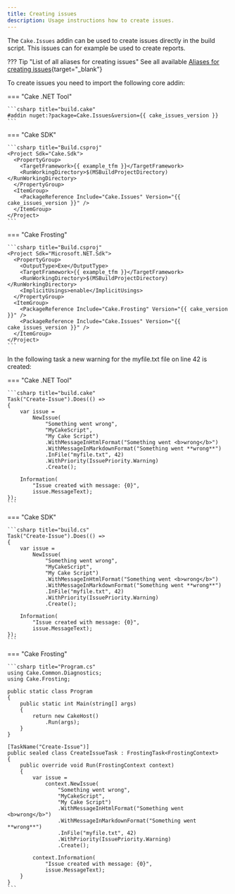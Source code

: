 ```yaml
---
title: Creating issues
description: Usage instructions how to create issues.
---
```


The `Cake.Issues` addin can be used to create issues directly in the build script.
This issues can for example be used to create reports.

??? Tip "List of all aliases for creating issues"
    See all available [Aliases for creating issues](https://cakebuild.net/extensions/cake-issues/#Creating-Issues){target="_blank"}

To create issues you need to import the following core addin:

=== "Cake .NET Tool"

    ```csharp title="build.cake"
    #addin nuget:?package=Cake.Issues&version={{ cake_issues_version }}
    ```

=== "Cake SDK"

    ```csharp title="Build.csproj"
    <Project Sdk="Cake.Sdk">
      <PropertyGroup>
        <TargetFramework>{{ example_tfm }}</TargetFramework>
        <RunWorkingDirectory>$(MSBuildProjectDirectory)</RunWorkingDirectory>
      </PropertyGroup>
      <ItemGroup>
        <PackageReference Include="Cake.Issues" Version="{{ cake_issues_version }}" />
      </ItemGroup>
    </Project>
    ```

=== "Cake Frosting"

    ```csharp title="Build.csproj"
    <Project Sdk="Microsoft.NET.Sdk">
      <PropertyGroup>
        <OutputType>Exe</OutputType>
        <TargetFramework>{{ example_tfm }}</TargetFramework>
        <RunWorkingDirectory>$(MSBuildProjectDirectory)</RunWorkingDirectory>
        <ImplicitUsings>enable</ImplicitUsings>
      </PropertyGroup>
      <ItemGroup>
        <PackageReference Include="Cake.Frosting" Version="{{ cake_version }}" />
        <PackageReference Include="Cake.Issues" Version="{{ cake_issues_version }}" />
      </ItemGroup>
    </Project>
    ```

In the following task a new warning for the myfile.txt file on line 42 is created:

=== "Cake .NET Tool"

    ```csharp title="build.cake"
    Task("Create-Issue").Does(() =>
    {
        var issue =
            NewIssue(
                "Something went wrong",
                "MyCakeScript",
                "My Cake Script")
                .WithMessageInHtmlFormat("Something went <b>wrong</b>")
                .WithMessageInMarkdownFormat("Something went **wrong**")
                .InFile("myfile.txt", 42)
                .WithPriority(IssuePriority.Warning)
                .Create();
    
        Information(
            "Issue created with message: {0}",
            issue.MessageText);
    });
    ```

=== "Cake SDK"

    ```csharp title="build.cs"
    Task("Create-Issue").Does(() =>
    {
        var issue =
            NewIssue(
                "Something went wrong",
                "MyCakeScript",
                "My Cake Script")
                .WithMessageInHtmlFormat("Something went <b>wrong</b>")
                .WithMessageInMarkdownFormat("Something went **wrong**")
                .InFile("myfile.txt", 42)
                .WithPriority(IssuePriority.Warning)
                .Create();
    
        Information(
            "Issue created with message: {0}",
            issue.MessageText);
    });
    ```

=== "Cake Frosting"

    ```csharp title="Program.cs"
    using Cake.Common.Diagnostics;
    using Cake.Frosting;

    public static class Program
    {
        public static int Main(string[] args)
        {
            return new CakeHost()
                .Run(args);
        }
    }

    [TaskName("Create-Issue")]
    public sealed class CreateIssueTask : FrostingTask<FrostingContext>
    {
        public override void Run(FrostingContext context)
        {
            var issue =
                context.NewIssue(
                    "Something went wrong",
                    "MyCakeScript",
                    "My Cake Script")
                    .WithMessageInHtmlFormat("Something went <b>wrong</b>")
                    .WithMessageInMarkdownFormat("Something went **wrong**")
                    .InFile("myfile.txt", 42)
                    .WithPriority(IssuePriority.Warning)
                    .Create();
        
            context.Information(
                "Issue created with message: {0}",
                issue.MessageText);
        }
    }
    ```

